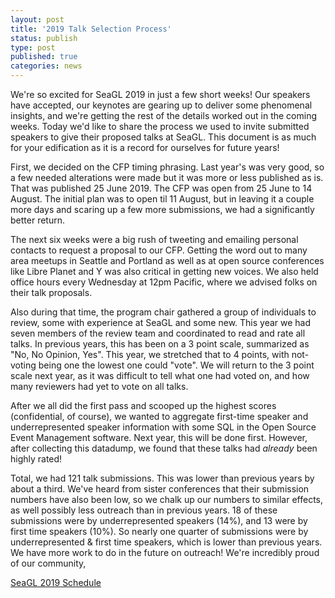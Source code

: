 ```yaml
---
layout: post
title: '2019 Talk Selection Process'
status: publish
type: post
published: true
categories: news
---
```


We're so excited for SeaGL 2019 in just a few short weeks!  Our speakers have accepted, our keynotes are gearing up to deliver some phenomenal insights, and we're getting the rest of the details worked out in the coming weeks.  Today we'd like to share the process we used to invite submitted speakers to give their proposed talks at SeaGL.  This document is as much for your edification as it is a record for ourselves for future years!

First, we decided on the CFP timing phrasing.  Last year's was very good, so a few needed alterations were made but it was more or less published as is.  That was published 25 June 2019.  The CFP was open from 25 June to 14 August.  The initial plan was to open til 11 August, but in leaving it a couple more days and scaring up a few more submissions, we had a significantly better return.

The next six weeks were a big rush of tweeting and emailing personal contacts to request a proposal to our CFP.  Getting the word out to many area meetups in Seattle and Portland as well as at open source conferences like Libre Planet and  Y   was also critical in getting new voices.  We also held office hours every Wednesday at 12pm Pacific, where we advised folks on their talk proposals.

Also during that time, the program chair gathered a group of individuals to review, some with experience at SeaGL and some new.  This year we had seven members of the review team and coordinated to read and rate all talks.  In previous years, this has been on a 3 point scale, summarized as "No, No Opinion, Yes".  This year, we stretched that to 4 points, with not-voting being one the lowest one could "vote".  We will return to the 3 point scale next year, as it was difficult to tell what one had voted on, and how many reviewers had yet to vote on all talks.

After we all did the first pass and scooped up the highest scores (confidential, of course), we wanted to aggregate first-time speaker and underrepresented speaker information with some SQL in the Open Source Event Management software.  Next year, this will be done first.  However, after collecting this datadump, we found that these talks had *already* been highly rated!

Total, we had 121 talk submissions.  This was lower than previous years by about a third.  We've heard from sister conferences that their submission numbers have also been low, so we chalk up our numbers to similar effects, as well possibly less outreach than in previous years.  18 of these submissions were by underrepresented speakers (14%), and 13 were by first time speakers (10%).  So nearly one quarter of submissions were by underrepresented & first time speakers, which is lower than previous years.  We have more work to do in the future on outreach!  We're incredibly proud of our community, 


[SeaGL 2019 Schedule](https://osem.seagl.org/conferences/seagl2019/schedule/events)
